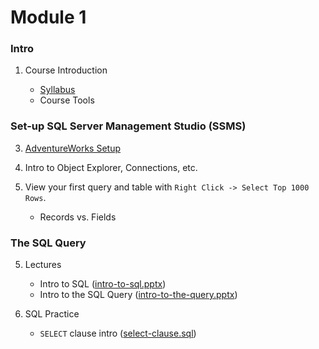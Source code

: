 # Module 1

### Intro

1. Course Introduction

    + [Syllabus](https://mrrisley.github.io/sql-uc-fall2020/docs/IS6030_003_Risley_Syllabus_20FS.pdf)
    + Course Tools

### Set-up SQL Server Management Studio (SSMS)

3. [AdventureWorks Setup](https://mrrisley.github.io/sql-uc-fall2020/step-1-aw/)
4. Intro to Object Explorer, Connections, etc.
5. View your first query and table with `Right Click -> Select Top 1000 Rows`.

    + Records vs. Fields

### The SQL Query

5. Lectures

    + Intro to SQL ([intro-to-sql.pptx](https://mrrisley.github.io/sql-uc-fall2020/week-1/intro-to-sql.pptx))
    + Intro to the SQL Query ([intro-to-the-query.pptx](https://mrrisley.github.io/sql-uc-fall2020/week-1/intro-to-the-query.pptx))


6. SQL Practice

    + `SELECT` clause intro ([select-clause.sql](https://mrrisley.github.io/sql-uc-fall2020/week-1/select-clause.sql))
    <!-- + `SELECT` & `FROM` ([select-from.sql](https://mrrisley.github.io/sql-uc-fall2020/week-1/select-from.sql)) -->
